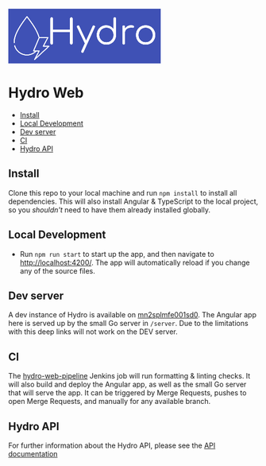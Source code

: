 ![hydro](/src/assets/img/hydro_logo_blue_bg.png)

# Hydro Web

<!-- TOC depthFrom:2 -->

- [Install](#install)
- [Local Development](#local-development)
- [Dev server](#dev-server)
- [CI](#ci)
- [Hydro API](#hydro-api)

<!-- /TOC -->

## Install

Clone this repo to your local machine and run `npm install` to install all
dependencies. This will also install Angular & TypeScript to the local
project, so you _shouldn't_ need to have them already installed globally.

## Local Development

- Run `npm run start` to start up the app, and then navigate to
  [http://localhost:4200/](http://localhost:4200/). The app will automatically
  reload if you change any of the source files.

## Dev server

A dev instance of Hydro is available on
[mn2splmfe001sd0](http://mn2splmfe001sd0:4200). The Angular app here is
served up by the small Go server in `/server`. Due to the limitations with
this deep links will not work on the DEV server.

## CI

The [hydro-web-pipeline](https://mn2forbld0001d0/job/hydro-web-pipeline/)
Jenkins job will run formatting & linting checks. It will also build and
deploy the Angular app, as well as the small Go server that will serve the
app. It can be triggered by Merge Requests, pushes to open Merge Requests,
and manually for any available branch.

## Hydro API

For further information about the Hydro API, please see the [API documentation](https://for-git-prod.lb.local/forensic_monitoring/hydro/tree/master/hydro-console-api)
